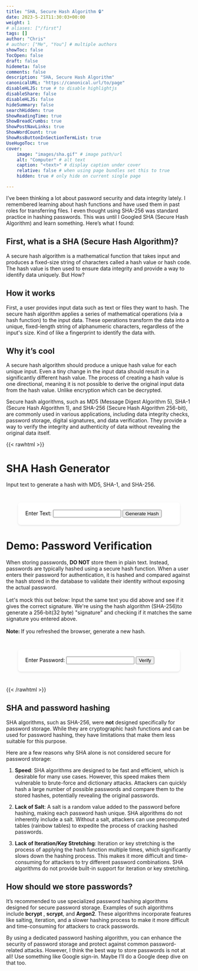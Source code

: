```yaml
---
title: "SHA, Secure Hash Algorithm 🔒"
date: 2023-5-21T11:30:03+00:00
weight: 1
# aliases: ["/first"]
tags: []
author: "Chris"
# author: ["Me", "You"] # multiple authors
showToc: false
TocOpen: false
draft: false
hidemeta: false
comments: false
description: "SHA, Secure Hash Algorithm"
canonicalURL: "https://canonical.url/to/page"
disableHLJS: true # to disable highlightjs
disableShare: false
disableHLJS: false
hideSummary: false
searchHidden: true
ShowReadingTime: true
ShowBreadCrumbs: true
ShowPostNavLinks: true
ShowWordCount: true
ShowRssButtonInSectionTermList: true
UseHugoToc: true
cover:
    image: "images/sha.gif" # image path/url
    alt: "Computer" # alt text
    caption: "<text>" # display caption under cover
    relative: false # when using page bundles set this to true
    hidden: true # only hide on current single page

---
```


I’ve been thinking a lot about password security and data integrity lately. I remembered learning about hash functions and have used them in past roles for transferring files. I even thought using SHA-256 was standard practice in hashing passwords. This was until I Googled SHA (Secure Hash Algorithm) and learn something. Here’s what I found:

## First, what is a SHA (Secure Hash Algorithm)?

A secure hash algorithm is a mathematical function that takes input and produces a fixed-size string of characters called a hash value or hash code. The hash value is then used to ensure data integrity and provide a way to identify data uniquely. But How?

## How it works

First, a user provides input data such as text or files they want to hash. The secure hash algorithm applies a series of mathematical operations (via a hash function) to the input data. These operations transform the data into a unique, fixed-length string of  alphanumeric characters, regardless of the input's size. Kind of like a fingerprint to identify the data with.

## Why it’s cool

A secure hash algorithm should produce a unique hash value for each unique input. Even a tiny change in the input data should result in a significantly different hash value. The process of creating a hash value is one directional, meaning it is not possible to derive the original input data from the hash value. Unlike encryption which can be decrypted.

Secure hash algorithms, such as MD5 (Message Digest Algorithm 5), SHA-1 (Secure Hash Algorithm 1), and SHA-256 (Secure Hash Algorithm 256-bit), are commonly used in various applications, including data integrity checks, password storage, digital signatures, and data verification. They provide a way to verify the integrity and authenticity of data without revealing the original data itself.


{{< rawhtml >}}
<html>
<head>
<style>
  form {
    color: #000000;
    max-width: 400px;
    margin: 40px auto;
    padding: 20px;
    background-color: #ffffff;
    border-radius: 8px;
    box-shadow: 0 2px 4px rgba(0, 0, 0, 0.1);
  }
  
  label {
    display: block;
    margin-bottom: 8px;
  }
  
  input[type="password"] {
    width: 100%;
    padding: 10px;
    border: 1px solid #ccc;
    border-radius: 4px;
    box-sizing: border-box;
  }
  
  button[type="submit"] {
    display: block;
    width: 100%;
    padding: 10px;
    margin-top: 16px;
    background-color: #000000;
    color: #ffffff;
    border: none;
    border-radius: 4px;
    cursor: pointer;
  }

  #text-input {
    color: #000000;
    width: 100%;
    padding: 10px;
    border: 1px solid #ccc;
    border-radius: 4px;
    box-sizing: border-box;
    font-size: 14px;
  }
  #verification-result {
    text-align: center;
  }
</style>

<script src="https://cdnjs.cloudflare.com/ajax/libs/crypto-js/4.0.0/crypto-js.min.js"></script>
</head>
<body>
<h1>SHA Hash Generator</h1>
  <p>Input text to generate a hash with MD5, SHA-1, and SHA-256.</p>

<form id="hash-form">
  <label for="text-input">Enter Text:</label>
  <input type="text" id="text-input" required>
  <button type="submit">Generate Hash</button>
</form>
<div id="hash-container"></div>

<h1>Demo: Password Verification</h1>
  <p>
  When storing passwords, <strong>DO NOT</strong> store them in plain text. Instead, passwords are typically hashed using a secure hash function. When a user enters their password for authentication, it is hashed and compared against the hash stored in the database to validate their identity without exposing the actual password.
    <br>
    <br>
  Let's mock this out below: 
  Input the same text you did above and see if it gives the correct signature.
  We're using the hash algorithm (SHA-256)to generate a 256-bit(32 byte) "signature" and checking if it matches the same signature you entered above.
  <br>
  <br>
  <strong>Note: </strong>If you refreshed the browser, generate a new hash.
</p>

<form id="verification-form">
  <label for="password-input">Enter Password:</label>
  <input type="password" id="password-input" required>
  <button type="submit">Verify</button>
</form>
<div id="verification-result"></div>

<script>
   const hashForm = document.getElementById('hash-form');
    const textInput = document.getElementById('text-input');
    const hashContainer = document.getElementById('hash-container');
  
    const verificationForm = document.getElementById('verification-form');
    const passwordInput = document.getElementById('password-input');
    
    let hash = null; // Declare the hash variable outside the event listener
  
    hashForm.addEventListener('submit', event => {
      event.preventDefault();
  
      const text = textInput.value;
  
      // Generate the SHA-256 hash
      hash = CryptoJS.SHA256(text).toString();
      const md5 = CryptoJS.MD5(text).toString();
      const sha1 = CryptoJS.SHA1(text).toString();
      
        
      // Display the hash
      hashContainer.innerHTML = `
        <p><strong>Input Text: </strong><br>${text}</p>
        <p><strong>MD5 Hash: </strong><br>${md5}</p>
        <p><strong>SHA-1 Hash: </strong><br>${sha1}</p>
        <p><strong>SHA-256 Hash: </strong><br>${hash}</p> 
      `;
  
      // Clear the input field
      textInput.value = '';
    });
    
    verificationForm.addEventListener('submit', event => {
      event.preventDefault();
        
      const enteredPassword = passwordInput.value;
  
      // Define the correct password hash
      const correctPasswordHash = hash;
  
      // Generate the SHA-256 hash of the entered password
      const enteredPasswordHash = CryptoJS.SHA256(enteredPassword).toString();
  
      if (enteredPasswordHash === correctPasswordHash) {
        alert('✅ Password is correct! Access granted.');
      } else if (correctPasswordHash === null) {
        alert('🛂 Please Generate a hash.');
      } else {
        alert('❌ Incorrect password. Access denied.');
      } 
      
      // Clear the input field
      passwordInput.value = '';
    });
</script>
</body>
</html>
{{< /rawhtml >}}

## SHA and password hashing

SHA algorithms, such as SHA-256, were __not__ designed specifically for password storage. While they are cryptographic hash functions and can be used for password hashing, they have limitations that make them less suitable for this purpose.

 Here are a few reasons why SHA alone is not considered secure for password storage:

1. __Speed__: SHA algorithms are designed to be fast and efficient, which is desirable for many use cases. However, this speed makes them vulnerable to brute-force and dictionary attacks. Attackers can quickly hash a large number of possible passwords and compare them to the stored hashes, potentially revealing the original passwords.

2. __Lack of Salt__: A salt is a random value added to the password before hashing, making each password hash unique. SHA algorithms do not inherently include a salt. Without a salt, attackers can use precomputed tables (rainbow tables) to expedite the process of cracking hashed passwords.

3. __Lack of Iteration/Key Stretching__: Iteration or key stretching is the process of applying the hash function multiple times, which significantly slows down the hashing process. This makes it more difficult and time-consuming for attackers to try different password combinations. SHA algorithms do not provide built-in support for iteration or key stretching.

## How should we store passwords?

It’s recommended to use specialized password hashing algorithms designed for secure password storage. Examples of such algorithms include __bcrypt__ , __scrypt__, and __Argon2__. These algorithms incorporate features like salting, iteration, and a slower hashing process to make it more difficult and time-consuming for attackers to crack passwords.

By using a dedicated password hashing algorithm, you can enhance the security of password storage and protect against common password-related attacks. However, I think the best way to store passwords is not at all! Use something like Google sign-in. Maybe I’ll do a Google deep dive on that too. 
